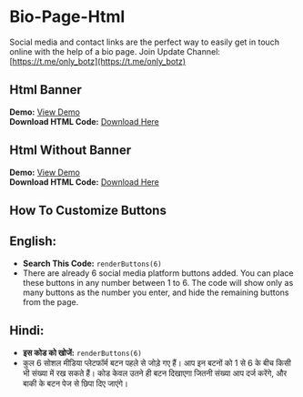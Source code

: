 
# Bio-Page-Html

Social media and contact links are the perfect way to easily get in touch online with the help of a bio page. Join Update Channel: [https://t.me/only_botz](https://t.me/only_botz)

## Html Banner

**Demo:** [View Demo](https://github.com/CrezyDeveloper/Bio-Page-Html/blob/main/Screenshot_2024_0821_114715.jpg)  
**Download HTML Code:** [Download Here](https://github.com/CrezyDeveloper/Bio-Page-Html/blob/main/Banner.Html)

## Html Without Banner

**Demo:** [View Demo](https://github.com/CrezyDeveloper/Bio-Page-Html/blob/main/Screenshot_2024_0821_114741.jpg)  
**Download HTML Code:** [Download Here](https://github.com/CrezyDeveloper/Bio-Page-Html/blob/main/WithoutBanner.html)

## How To Customize Buttons 
## English:
- **Search This Code:** `renderButtons(6)`
- There are already 6 social media platform buttons added. You can place these buttons in any number between 1 to 6. The code will show only as many buttons as the number you enter, and hide the remaining buttons from the page.

## Hindi:
- **इस कोड को खोजें:** `renderButtons(6)`
- कुल 6 सोशल मीडिया प्लेटफॉर्म बटन पहले से जोड़े गए हैं। आप इन बटनों को 1 से 6 के बीच किसी भी संख्या में रख सकते हैं। कोड केवल उतने ही बटन दिखाएगा जितनी संख्या आप दर्ज करेंगे, और बाकी के बटन पेज से छिपा दिए जाएंगे।

